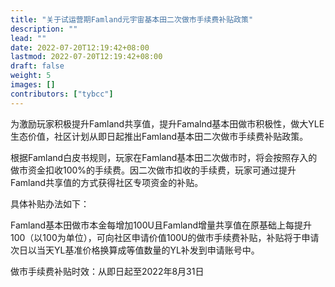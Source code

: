 ```yaml
---
title: "关于试运营期Famland元宇宙基本田二次做市手续费补贴政策"
description: ""
lead: ""
date: 2022-07-20T12:19:42+08:00
lastmod: 2022-07-20T12:19:42+08:00
draft: false
weight: 5
images: []
contributors: ["tybcc"]
---
```



为激励玩家积极提升Famland共享值，提升Famalnd基本田做市积极性，做大YLE生态价值，社区计划从即日起推出Famland基本田二次做市手续费补贴政策。



根据Famland白皮书规则，玩家在Famland基本田二次做市时，将会按照存入的做市资金扣收100%的手续费。因二次做市扣收的手续费，玩家可通过提升Famland共享值的方式获得社区专项资金的补贴。



具体补贴办法如下：



Famland基本田做市本金每增加100U且Famland增量共享值在原基础上每提升100（以100为单位），可向社区申请价值100U的做市手续费补贴，补贴将于申请次日以当天YL基准价格换算成等值数量的YL补发到申请账号中。





做市手续费补贴时效：从即日起至2022年8月31日
